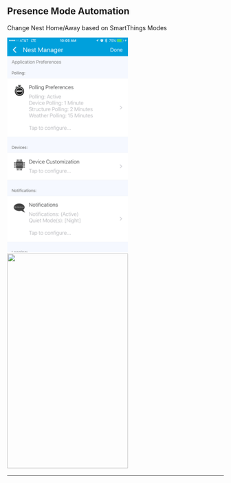 ## Presence Mode Automation
Change Nest Home/Away based on SmartThings Modes 

<img src="https://raw.githubusercontent.com/tonesto7/nest-manager/master/Images/Screenshots/App/prefs_page_1.png" width="281" height="500"><img src="https://raw.githubusercontent.com/tonesto7/nest-manager/master/Images/Screenshots/App/pres_auto_page.png" width="281" height="500">

----------
